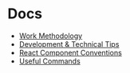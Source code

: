 <!-- [👈 back](/docs/README.md) -->

# Docs

-   [Work Methodology](/docs/work-methodology.md)
-   [Development & Technical Tips](/docs/dev-tips.md)
-   [React Component Conventions](/docs/components.md)
-   [Useful Commands](/docs/useful-commands.md)
